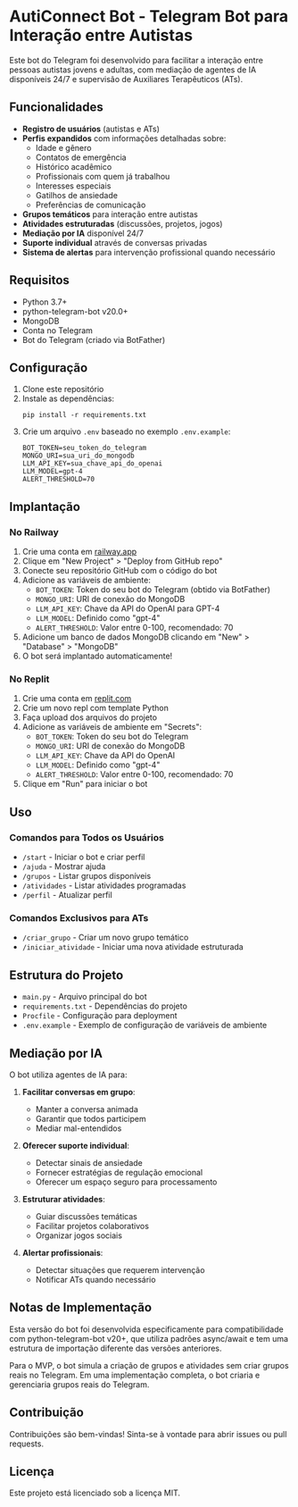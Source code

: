 # AutiConnect Bot - Telegram Bot para Interação entre Autistas

Este bot do Telegram foi desenvolvido para facilitar a interação entre pessoas autistas jovens e adultas, com mediação de agentes de IA disponíveis 24/7 e supervisão de Auxiliares Terapêuticos (ATs).

## Funcionalidades

- **Registro de usuários** (autistas e ATs)
- **Perfis expandidos** com informações detalhadas sobre:
  - Idade e gênero
  - Contatos de emergência
  - Histórico acadêmico
  - Profissionais com quem já trabalhou
  - Interesses especiais
  - Gatilhos de ansiedade
  - Preferências de comunicação
- **Grupos temáticos** para interação entre autistas
- **Atividades estruturadas** (discussões, projetos, jogos)
- **Mediação por IA** disponível 24/7
- **Suporte individual** através de conversas privadas
- **Sistema de alertas** para intervenção profissional quando necessário

## Requisitos

- Python 3.7+
- python-telegram-bot v20.0+
- MongoDB
- Conta no Telegram
- Bot do Telegram (criado via BotFather)

## Configuração

1. Clone este repositório
2. Instale as dependências:
   ```
   pip install -r requirements.txt
   ```
3. Crie um arquivo `.env` baseado no exemplo `.env.example`:
   ```
   BOT_TOKEN=seu_token_do_telegram
   MONGO_URI=sua_uri_do_mongodb
   LLM_API_KEY=sua_chave_api_do_openai
   LLM_MODEL=gpt-4
   ALERT_THRESHOLD=70
   ```

## Implantação

### No Railway

1. Crie uma conta em [railway.app](https://railway.app/)
2. Clique em "New Project" > "Deploy from GitHub repo"
3. Conecte seu repositório GitHub com o código do bot
4. Adicione as variáveis de ambiente:
   - `BOT_TOKEN`: Token do seu bot do Telegram (obtido via BotFather)
   - `MONGO_URI`: URI de conexão do MongoDB
   - `LLM_API_KEY`: Chave da API do OpenAI para GPT-4
   - `LLM_MODEL`: Definido como "gpt-4"
   - `ALERT_THRESHOLD`: Valor entre 0-100, recomendado: 70
5. Adicione um banco de dados MongoDB clicando em "New" > "Database" > "MongoDB"
6. O bot será implantado automaticamente!

### No Replit

1. Crie uma conta em [replit.com](https://replit.com/)
2. Crie um novo repl com template Python
3. Faça upload dos arquivos do projeto
4. Adicione as variáveis de ambiente em "Secrets":
   - `BOT_TOKEN`: Token do seu bot do Telegram
   - `MONGO_URI`: URI de conexão do MongoDB
   - `LLM_API_KEY`: Chave da API do OpenAI
   - `LLM_MODEL`: Definido como "gpt-4"
   - `ALERT_THRESHOLD`: Valor entre 0-100, recomendado: 70
5. Clique em "Run" para iniciar o bot

## Uso

### Comandos para Todos os Usuários

- `/start` - Iniciar o bot e criar perfil
- `/ajuda` - Mostrar ajuda
- `/grupos` - Listar grupos disponíveis
- `/atividades` - Listar atividades programadas
- `/perfil` - Atualizar perfil

### Comandos Exclusivos para ATs

- `/criar_grupo` - Criar um novo grupo temático
- `/iniciar_atividade` - Iniciar uma nova atividade estruturada

## Estrutura do Projeto

- `main.py` - Arquivo principal do bot
- `requirements.txt` - Dependências do projeto
- `Procfile` - Configuração para deployment
- `.env.example` - Exemplo de configuração de variáveis de ambiente

## Mediação por IA

O bot utiliza agentes de IA para:

1. **Facilitar conversas em grupo**:
   - Manter a conversa animada
   - Garantir que todos participem
   - Mediar mal-entendidos

2. **Oferecer suporte individual**:
   - Detectar sinais de ansiedade
   - Fornecer estratégias de regulação emocional
   - Oferecer um espaço seguro para processamento

3. **Estruturar atividades**:
   - Guiar discussões temáticas
   - Facilitar projetos colaborativos
   - Organizar jogos sociais

4. **Alertar profissionais**:
   - Detectar situações que requerem intervenção
   - Notificar ATs quando necessário

## Notas de Implementação

Esta versão do bot foi desenvolvida especificamente para compatibilidade com python-telegram-bot v20+, que utiliza padrões async/await e tem uma estrutura de importação diferente das versões anteriores.

Para o MVP, o bot simula a criação de grupos e atividades sem criar grupos reais no Telegram. Em uma implementação completa, o bot criaria e gerenciaria grupos reais do Telegram.

## Contribuição

Contribuições são bem-vindas! Sinta-se à vontade para abrir issues ou pull requests.

## Licença

Este projeto está licenciado sob a licença MIT.
